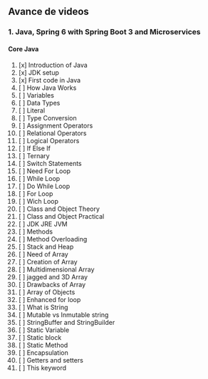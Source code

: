 ## Avance de videos
### 1. Java, Spring 6 with Spring Boot 3 and Microservices
#### Core Java
1. [x] Introduction of Java
1. [x] JDK setup
1. [x] First code in Java
1. [ ] How Java Works
1. [ ] Variables
1. [ ] Data Types
1. [ ] Literal
1. [ ] Type Conversion
1. [ ] Assignment Operators
1. [ ] Relational Operators
1. [ ] Logical Operators
1. [ ] If Else If
1. [ ] Ternary
1. [ ] Switch Statements
1. [ ] Need For Loop
1. [ ] While Loop
1. [ ] Do While Loop
1. [ ] For Loop
1. [ ] Wich Loop
1. [ ] Class and Object Theory
1. [ ] Class and Object Practical
1. [ ] JDK JRE JVM
1. [ ] Methods
1. [ ] Method Overloading
1. [ ] Stack and Heap
1. [ ] Need of Array
1. [ ] Creation of Array
1. [ ] Multidimensional Array
1. [ ] jagged and 3D Array
1. [ ] Drawbacks of Array
1. [ ] Array of Objects
1. [ ] Enhanced for loop
1. [ ] What is String
1. [ ] Mutable vs Inmutable string
1. [ ] StringBuffer and StringBuilder
1. [ ] Static Variable
1. [ ] Static block
1. [ ] Static Method
1. [ ] Encapsulation
1. [ ] Getters and setters
1. [ ] This keyword